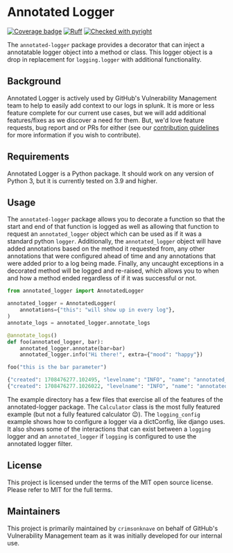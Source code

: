 # Annotated Logger

[contribution]: https://github.com/github/annotated-logger/blob/main/CONTRIBUTING.md

[![Coverage badge](https://github.com/github/logger-decorator/raw/python-coverage-comment-action-data/badge.svg)](https://github.com/github/logger-decorator/tree/python-coverage-comment-action-data) [![Ruff](https://img.shields.io/endpoint?url=https://raw.githubusercontent.com/astral-sh/ruff/main/assets/badge/v2.json)](https://github.com/astral-sh/ruff) [![Checked with pyright](https://microsoft.github.io/pyright/img/pyright_badge.svg)](https://microsoft.github.io/pyright/)

The `annotated-logger` package provides a decorator that can inject a annotatable logger object into a method or class. This logger object is a drop in replacement for `logging.logger` with additional functionality.

## Background

Annotated Logger is actively used by GitHub's Vulnerability Management team to help to easily add context to our logs in splunk. It is more or less feature complete for our current use cases, but we will add additional features/fixes as we discover a need for them. But, we'd love feature requests, bug report and or PRs for either (see our [contribution guidelines][contribution] for more information if you wish to contribute).

## Requirements
Annotated Logger is a Python package. It should work on any version of Python 3, but it is currently tested on 3.9 and higher.

## Usage

The `annotated-logger` package allows you to decorate a function so that the start and end of that function is logged as well as allowing that function to request an `annotated_logger` object which can be used as if it was a standard python `logger`. Additionally, the `annotated_logger` object will have added annotations based on the method it requested from, any other annotations that were configured ahead of time and any annotations that were added prior to a log being made. Finally, any uncaught exceptions in a decorated method will be logged and re-raised, which allows you to when and how a method ended regardless of if it was successful or not.

```python
from annotated_logger import AnnotatedLogger

annotated_logger = AnnotatedLogger(
    annotations={"this": "will show up in every log"},
)
annotate_logs = annotated_logger.annotate_logs

@annotate_logs()
def foo(annotated_logger, bar):
    annotated_logger.annotate(bar=bar)
    annotated_logger.info("Hi there!", extra={"mood": "happy"})

foo("this is the bar parameter")

{"created": 1708476277.102495, "levelname": "INFO", "name": "annotated_logger.fe18537a-d293-45d7-83c9-51dab3a4c436", "message": "Hi there!", "mood": "happy", "action": "__main__:foo", "this": "will show up in every log", "bar": "this is the bar parameter", "annotated": true}
{"created": 1708476277.1026022, "levelname": "INFO", "name": "annotated_logger.fe18537a-d293-45d7-83c9-51dab3a4c436", "message": "success", "action": "__main__:foo", "this": "will show up in every log", "bar": "this is the bar parameter", "run_time": "0.0", "success": true, "annotated": true}
```

The example directory has a few files that exercise all of the features of the annotated-logger package. The `Calculator` class is the most fully featured example (but not a fully featured calculator :wink:). The `logging_config` example shows how to configure a logger via a dictConfig, like django uses. It also shows some of the interactions that can exist between a `logging` logger and an `annotated_logger` if `logging` is configured to use the annotated logger filter.

## License

This project is licensed under the terms of the MIT open source license. Please refer to MIT for the full terms.

## Maintainers
This project is primarily maintained by `crimsonknave` on behalf of GitHub's Vulnerability Management team as it was initially developed for our internal use.
